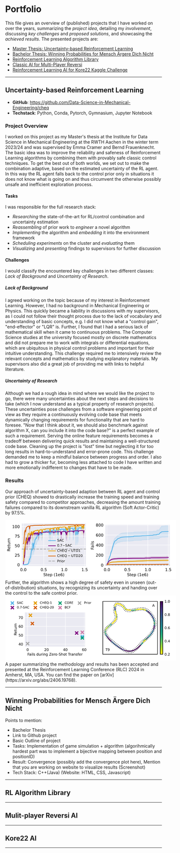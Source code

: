 # Portfolio
This file gives an overview of (published) projects that I have worked on over the years, summarizing the *project idea*, detailing my *involvement*, discussing *key challenges* and *proposed solutions*, and showcasing the *achieved results*. The presented projects are:
- [Master Thesis: Uncertainty-based Reinforcement Learning](#uncertainty-based-reinforcement-learning)
- [Bachelor Thesis: Winning Probabilities for Mensch Ärgere Dich Nicht](#winning-probabilities-for-mensch-ärgere-dich-nicht)
- [Reinforcement Learning Algorithm Library](#reinforcement-learning-algorithm-library)
- [Classic AI for Multi-Player Reversi](#classic-ai-for-multi-player-reversi)
- [Reinforcement Learning AI for Kore22 Kaggle Challenge](#reinforcement-learning-ai-for-kore22-kaggle-challenge)
---
## Uncertainty-based Reinforcement Learning
- **GitHub**: https://github.com/Data-Science-in-Mechanical-Engineering/cheq
- **Techstack**: Python, Conda, Pytorch, Gymnasium, Jupyter Notebook

### Project Overview
I worked on this project as my Master's thesis at the Institute for Data Science in Mechanical Engineering at the RWTH Aachen in the winter term 2023/24 and was supervised by Emma Cramer and Bernd Frauenknecht. The basic idea was to improve the reliability and safeness of Reinforcement Learning algorithms by combining them with provably safe classic control techniques. To get the best out of both worlds, we set out to make the combination adaptive, based on the estimated uncertainty of the RL agent. In this way the RL agent falls back to the control prior only in situations it does not know what is going on and thus circumvent the otherwise possibly unsafe and inefficient exploration process.

#### Tasks
I was responsible for the full research stack:
- *Researching* the state-of-the-art for RL/control combination and uncertainty estimation 
- *Reassembling* of prior work to *engineer* a novel algorithm
- *Implementing* the algorithm and *embedding* it into the environment framework
- *Scheduling experiments* on the cluster and *evaluating* them
- *Visualizing* and *presenting* findings to supervisors for further discussion

#### Challenges
I would classify the encountered key challenges in two different classes: *Lack of Background* and *Uncertainty of Research*.

##### Lack of Background
I agreed working on the topic because of my interest in Reinforcement Learning. However, I had no background in Mechanical Engineering or Physics. This quickly became a liability in discussions with my supervisors, as I could not follow their thought process due to the lack of vocabulary and understanding of basic concepts, e.g. I did not know what a "control gain", "end-effector" or "LQR" is. Further, I found that I had a serious lack of mathematical skill when it came to continuous problems. The Computer Science studies at the university focused mostly on discrete mathematics and did not prepare me to work with integrals or differential equations, which are ubiquitous in physical control problems and important for their intuitive understanding.
This challenge required me to intensively review the relevant concepts and mathematics by studying explanatory materials. My supervisors also did a great job of providing me with links to helpful literature.

##### Uncertainty of Research
Although we had a rough idea in mind where we would like the project to go, there were many uncertainties about the next steps and decisions to take (which I now understand as a typical property of research projects). These uncertainties pose challenges from a software engineering point of view as they require a continuously evolving code base that meets dynamically changing requirements for functionality that are hard to foresee. "Now that I think about it, we should also benchmark against algorithm X, can you include it into the code base?" is a perfect example of such a requirement. Serving the online feature requirements becomes a tradeoff between delivering quick results and maintaining a well-structured code base. Cleaning up the project is "lost" time but neglecting it for too long results in hard-to-understand and error-prone code.
This challenge demanded me to keep a mindful balance between progress and order. I also had to grow a thicker fur, becoming less attached to code I have written and more emotionally indifferent to changes that have to be made.

### Results
Our approach of uncertainty-based adaption between RL agent and control prior (CHEQ) showed to drastically increase the training speed and training safety compared to competitor approaches, decreasing the amount training failures compared to its downstream vanilla RL algorithm (Soft Actor-Critic) by 97.5%.
<div style="text-align: center;">
  <img src="img/cheq-training-results.png" alt="Alt text for image" style="max-width: 550px; height: auto;"/>
</div>
Further, the algorithm shows a high degree of safety even in unseen (out-of-distribution) situations, by recognizing its uncertainty and handing over the control to the safe control prior.
<div style="text-align: center;">
  <img src="img/cheq-transfer-results.png" alt="Alt text for image" style="max-width: 550px; height: auto;"/>
</div>
A paper summarizing the methodology and results has been accepted and presented at the Reinforcement Learning Conference (RLC) 2024 in Amherst, MA, USA. You can find the paper on [arXiv](https://arxiv.org/abs/2406.19768).

---
## Winning Probabilities for Mensch Ärgere Dich Nicht

Points to mention:
- Bachelor Thesis
- Link to Github project
- Basic Outline of project
- Tasks: Implementation of game simulation + algorithm (algorihmically hardest part was to implement a bijective mapping between position and positionID)
- Result: Convergence (possibly add the convergence plot here), Mention that you are working on website to visualize results (Screenshot)
- Tech Stack: C++(Java) (Website: HTML, CSS, Javascript)
---
## RL Algorithm Library
---
## Mulit-player Reversi AI
---
## Kore22 AI
---